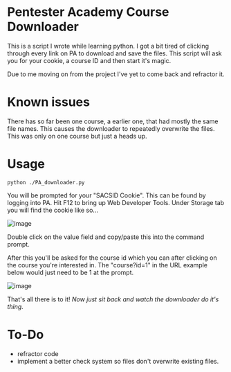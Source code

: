 # Pentester Academy Course Downloader

This is a script I wrote while learning python.
I got a bit tired of clicking through every link on PA to download and save the files.
This script will ask you for your cookie, a course ID and then start it's magic.

Due to me moving on from the project I've yet to come back and refractor it.

# Known issues
There has so far been one course, a earlier one, that had mostly the same file names.
This causes the downloader to repeatedly overwrite the files.
This was only on one course but just a heads up.

# Usage
`python ./PA_downloader.py`

You will be prompted for your "SACSID Cookie". This can be found by logging into PA.
Hit F12 to bring up Web Developer Tools.
Under Storage tab you will find the cookie like so...

![image](https://user-images.githubusercontent.com/73809165/158204190-04b541b4-7d7f-48e3-9a7c-2cec7d2a744e.png)

Double click on the value field and copy/paste this into the command prompt.


After this you'll be asked for the course id which you can after clicking on the course you're interested in.
The "course?id=1" in the URL example below would just need to be 1 at the prompt.

![image](https://user-images.githubusercontent.com/73809165/158204305-98c61869-9c3b-452b-82e5-184f85eb0de7.png)

That's all there is to it!
*Now just sit back and watch the downloader do it's thing.*


# To-Do
- refractor code
- implement a better check system so files don't overwrite existing files.
